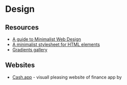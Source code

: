 # Design


## Resources

- [A guide to Minimalist Web Design](https://ismailelazizi.com/blog/a-guide-to-minimalist-web-design)
- [A minimalist stylesheet for HTML elements](https://andybrewer.github.io/mvp/)
- [Gradients gallery](https://images.superfamous.com/36-Gradients)

## Websites

- [Cash.app](https://cash.app) - visuall pleasing website of finance app by 

